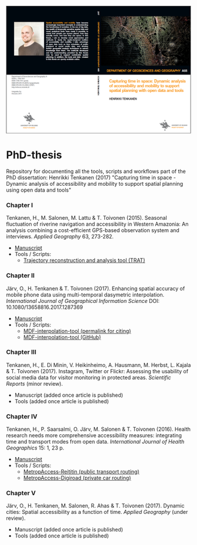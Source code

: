 ![](img/Thesis_cover.PNG)

# PhD-thesis
Repository for documenting all the tools, scripts and workflows part of the PhD dissertation: Henrikki Tenkanen (2017) "Capturing time in space - Dynamic analysis of accessibility and mobility to support spatial planning using open data and tools"

### Chapter I

Tenkanen, H., M. Salonen, M. Lattu & T. Toivonen (2015). Seasonal fluctuation of riverine navigation and accessibility in Western Amazonia: An analysis combining a cost-efficient GPS-based observation system and interviews. *Applied Geography* 63, 273-282.

- [Manuscript](http://www.sciencedirect.com/science/article/pii/S014362281500168X)
- Tools / Scripts:
   - [Trajectory reconstruction and analysis tool (TRAT)](https://github.com/AccessibilityRG/TRAT)
 
### Chapter II

Järv, O., H. Tenkanen & T. Toivonen (2017). Enhancing spatial accuracy of mobile phone data using multi-temporal dasymetric interpolation. *International Journal of Geographical Information Science* DOI: 10.1080/13658816.2017.1287369

- [Manuscript](http://www.tandfonline.com/doi/abs/10.1080/13658816.2017.1287369)
- Tools / Scripts:
   - [MDF-interpolation-tool (permalink for citing)](https://doi.org/10.5281/zenodo.252612)
   - [MDF-interpolation-tool (GitHub)](https://github.com/AccessibilityRG/MFD-mobile)
   
### Chapter III

Tenkanen, H., E. Di Minin, V. Heikinheimo, A. Hausmann, M. Herbst, L. Kajala & T. Toivonen (2017). Instagram, Twitter or Flickr: Assessing the usability of social media data for visitor monitoring in protected areas. *Scientific Reports* (minor review).

- Manuscript (added once article is published)
- Tools (added once article is published)

### Chapter IV

Tenkanen, H., P. Saarsalmi, O. Järv, M. Salonen & T. Toivonen (2016). Health research needs more comprehensive accessibility measures: integrating time and transport modes from open data. *International Journal of Health Geographics* 15: 1, 23 p.

- [Manuscript](https://ij-healthgeographics.biomedcentral.com/articles/10.1186/s12942-016-0052-x)
- Tools / Scripts:
   - [MetropAccess-Reititin (public transport routing)](http://blogs.helsinki.fi/accessibility/reititin/)
   - [MetropAccess-Digiroad (private car routing)](http://blogs.helsinki.fi/accessibility/digiroad-tool/)

### Chapter V

Järv, O., H. Tenkanen, M. Salonen, R. Ahas & T. Toivonen (2017). Dynamic cities: Spatial accessibility as a function of time. *Applied Geography* (under review).

- Manuscript (added once article is published)
- Tools (added once article is published)
